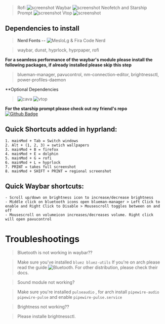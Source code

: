 >Rofi
![screenshot](https://github.com/paranoidbarbie/hyprland-catppuccin-latte/blob/main/assets/rofi.png)
>Waybar
![screenshot](https://github.com/paranoidbarbie/hyprland-catppuccin-latte/blob/main/assets/waybar.png)
>Neofetch and Starship Prompt
![screenshot](https://github.com/paranoidbarbie/hyprland-catppuccin-latte/blob/main/assets/neofetch.png)
> Vtop
![screenshot](https://github.com/paranoidbarbie/hyprland-catppuccin-latte/blob/main/assets/vtop.png)


## Dependencies to install

> **Nerd Fonts --** ![MesloLg & Fira Code Nerd](https://www.nerdfonts.com/font-downloads)

> waybar, dunst, hyprlock, hyprpaper, rofi

**For a seamless performance of the waybar's module please install the following packages, if already installed please skip this step**
> blueman-manager, pavucontrol, nm-connection-editor, brightnessctl, power-profiles-daemon

**Optional Dependencies
> ![cava](https://github.com/karlstav/cava)
> ![vtop](https://github.com/MrRio/vtop)

**For the starship prompt please check out my friend's repo** [![Github Badge](http://img.shields.io/badge/-Github-black?style=flat-square&logo=github&link=https://github.com/jemhv/)](https://github.com/jemhv/Cherry-Blossom/)
## Quick Shortcuts added in hyprland:
```
1. mainMod + Tab = Switch windows
2. Alt + (1, 2, 3) = swtich wallpapers
3. mainMod + B = firefox
4. mainMod + E = dolphin
5. mainMod + G = rofi
6. mainMod + L = hyprlock
7. PRINT = takes full screenshot
8. mainMod + SHIFT + PRINT = regional screenshot
```
## Quick Waybar shortcuts:
```
- Scroll up/down on brightness icon to increase/decrease brightness
- Middle click on bluetooth icons open blueman-manager > Left Click to enable and Right Click to Disable > Mousescroll toggles between on and off
- Mousescroll on volumeicon increases/decreases volume. Right click will open pavucontrol
```

# Troubleshootings

> Bluetooth is not working in waybar??

> Make sure you've installed ```bluez bluez-utils``` If you're on arch please read the guide ![Bluetooth](https://wiki.archlinux.org/title/Bluetooth). For other distribution, please check their docs.

> Sound module not working?

> Make sure you're installed ```pulseaudio``` , for arch install ``` pipewire-audio pipewire-pulse ``` and enable ```pipewire-pulse.service```

> Brightness not working??

> Please installe brightnessctl.

